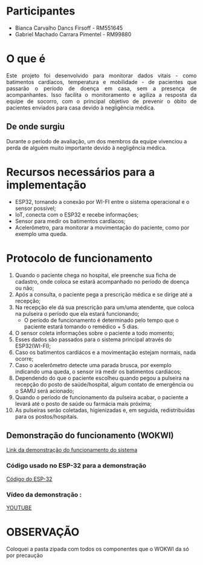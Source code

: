 # Participantes
- Bianca Carvalho Dancs Firsoff     - RM551645
- Gabriel Machado Carrara Pimentel  - RM99880

# O que é
<div align="justify">Este projeto foi desenvolvido para monitorar dados vitais - como batimentos cardíacos, temperatura e mobilidade - de pacientes que passarão o período de doença em casa, sem a presença de acompanhantes. Isso facilita o monitoramento e agiliza a resposta da equipe de socorro, com o principal objetivo de prevenir o óbito de pacientes enviados para casa devido à negligência médica.</div>

## De onde surgiu
Durante o período de avaliação, um dos membros da equipe vivenciou a perda de alguém muito importante devido à negligência médica.

# Recursos necessários para a implementação
- ESP32, tornando a conexão por WI-FI entre o sistema operacional e o sensor possível;
- IoT, conecta com o ESP32 e recebe informações;
- Sensor para medir os batimentos cardíacos;
- Acelerômetro, para monitorar a movimentação do paciente, como por exemplo uma queda.

# Protocolo de funcionamento
1. Quando o paciente chega no hospital, ele preenche sua ficha de cadastro, onde coloca se estará acompanhado no período de doença ou não;
2. Após a consulta, o paciente pega a prescrição médica e se dirige até a recepção;
3. Na recepção ele dá sua prescrição para um/uma atendente, que coloca na pulseira o período que ela estará funcionando;
    - O período de funcionamento é determinado pelo tempo que o paciente estará tomando o remédico + 5 dias.
4. O sensor coleta informações sobre o paciente a todo momento;
5. Esses dados são passados para o sistema principal através do ESP32(WI-FI);
6. Caso os batimentos cardiácos e a movimentação estejam normais, nada ocorre;
7. Caso o acelerômetro detecte uma parada brusca, por exemplo indicando uma queda, o sensor irá medir os batimentos cardiácos;
8. Dependendo do que o paciente escolheu quando pegou a pulseira na recepção do posto de saúde/hospital, algum contato de emergência ou o SAMU será acionado;
9. Quando o período de funcionamento da pulseira acabar, o paciente a levará até o posto de saúde ou farmácia mais próxima;
10. As pulseiras serão coletadas, higienizadas e, em seguida, redistribuídas para os postos/hospitais.

## Demonstração do funcionamento (WOKWI)
[Link da demonstração do funcionamento do sistema](https://wokwi.com/projects/382329660081844225)

### Código usado no ESP-32 para a demonstração
[Código do ESP-32](pulseira.ino)

### Vídeo da demonstração :
[YOUTUBE](https://youtu.be/dfqplwQoEUk)

# OBSERVAÇÃO
Coloquei a pasta zipada com todos os componentes que o WOKWI da só por precaução